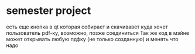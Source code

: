 #  semester  project

есть еще кнопка в qt которая собирает и скачивавет куда хочет пользователь pdf-ку, возможно, позже соединиться
Так же код в мэйне может открывать любую пдфку (не только созданную) и менять что надо
